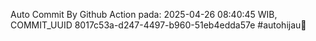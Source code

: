 Auto Commit By Github Action pada: 2025-04-26 08:40:45 WIB, COMMIT_UUID 8017c53a-d247-4497-b960-51eb4edda57e #autohijau🗿
